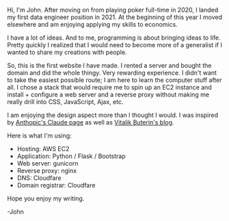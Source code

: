 Hi, I'm John. After moving on from playing poker full-time in 2020, I landed my first data engineer position in 2021. At the beginning of this year I moved elsewhere and am enjoying applying my skills to economics. 

I have a lot of ideas. And to me, programming is about bringing ideas to life. Pretty quickly I realized that I would need to become more of a generalist if I wanted to share my creations with people.

So, this is the first website I have made. I rented a server and bought the domain and did the whole thingy. Very rewarding experience. I didn't want to take the easiest possible route; I am here to learn the computer stuff after all. I chose a stack that would require me to spin up an EC2 instance and install + configure a web server and a reverse proxy without making me really drill into CSS, JavaScript, Ajax, etc.

I am enjoying the design aspect more than I thought I would. I was inspired by [Anthopic's Claude page](https://claude.ai/) as well as [Vitalik Buterin's blog](https://vitalik.eth.limo/).

Here is what I'm using:  

- Hosting: AWS EC2
- Application: Python / Flask / Bootstrap
- Web server: gunicorn
- Reverse proxy: nginx
- DNS: Cloudfare
- Domain registrar: Cloudfare

Hope you enjoy my writing.

-John
